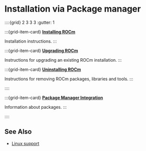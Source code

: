 # Installation via Package manager

::::{grid} 2 3 3 3
:gutter: 1

:::{grid-item-card}
**[Installing ROCm](./install.md)**

Installation instructions.
:::

:::{grid-item-card}
**[Upgrading ROCm](./upgrade.md)**

Instructions for upgrading an existing ROCm installation.
:::

:::{grid-item-card}
**[Uninstalling ROCm](./uninstall.md)**

Instructions for removing ROCm packages, libraries and tools.
:::

::::

:::{grid-item-card}
**[Package Manager Integration](./package_manager_integration.md)**

Information about packages.
:::

::::

## See Also

- [Linux support](../../../../about/compatibility/linux_support.md)
